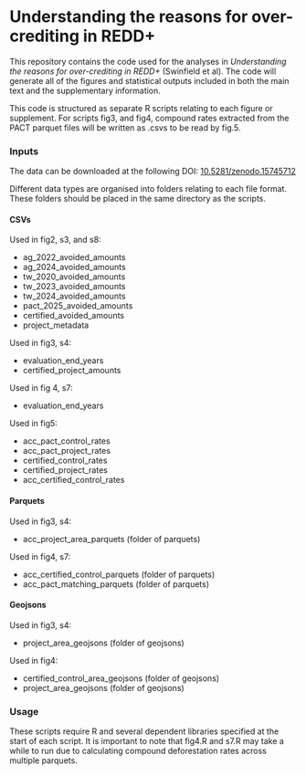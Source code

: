 # Understanding the reasons for over-crediting in REDD+

This repository contains the code used for the analyses in *Understanding the reasons for over-crediting in REDD+* (Swinfield et al). The code will generate all of the figures and statistical outputs included in both the main text and the supplementary information.

This code is structured as separate R scripts relating to each figure or supplement. For scripts fig3, and fig4, compound rates extracted from the PACT parquet files will be written as .csvs to be read by fig.5. 

### Inputs

The data can be downloaded at the following DOI: [10.5281/zenodo.15745712](https://zenodo.org/records/15745712)


Different data types are organised into folders relating to each file format. These folders should be placed in the same directory as the scripts.

#### CSVs

Used in fig2, s3, and s8:

- ag_2022_avoided_amounts
- ag_2024_avoided_amounts
- tw_2020_avoided_amounts 
- tw_2023_avoided_amounts
- tw_2024_avoided_amounts
- pact_2025_avoided_amounts
- certified_avoided_amounts
- project_metadata

Used in fig3, s4: 
- evaluation_end_years
- certified_project_amounts

Used in fig 4, s7:
- evaluation_end_years

Used in fig5:
- acc_pact_control_rates
- acc_pact_project_rates
- certified_control_rates
- certified_project_rates
- acc_certified_control_rates

#### Parquets

Used in fig3, s4: 
- acc_project_area_parquets (folder of parquets)

Used in fig4, s7: 
- acc_certified_control_parquets (folder of parquets)
- acc_pact_matching_parquets (folder of parquets)


#### Geojsons

Used in fig3, s4: 
- project_area_geojsons (folder of geojsons)

Used in fig4:
- certified_control_area_geojsons (folder of geojsons)
- project_area_geojsons (folder of geojsons)


### Usage

These scripts require R and several dependent libraries specified at the start of each script. It is important to note that fig4.R and s7.R may take a while to run due to calculating compound deforestation rates across multiple parquets.
